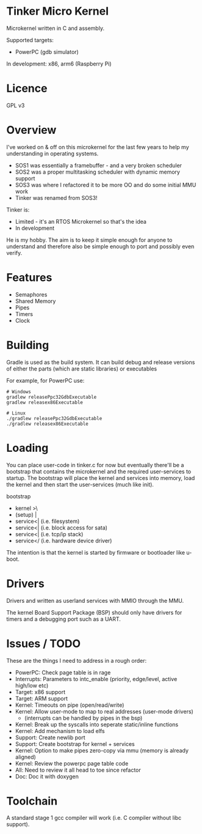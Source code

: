 Tinker Micro Kernel
===================

Microkernel written in C and assembly.

Supported targets:
- PowerPC (gdb simulator)

In development:
x86, arm6 (Raspberry Pi)

Licence
=======

GPL v3

Overview
========

I've worked on & off on this microkernel for the last few years to help my understanding in operating systems.

* SOS1 was essentially a framebuffer - and a very broken scheduler
* SOS2 was a proper multitasking scheduler with dynamic memory support
* SOS3 was where I refactored it to be more OO and do some initial MMU work
* Tinker was renamed from SOS3!

Tinker is:
* Limited - it's an RTOS Microkernel so that's the idea
* In development

He is my hobby. The aim is to keep it simple enough for anyone to understand and therefore also
be simple enough to port and possibly even verify.

Features
========

* Semaphores
* Shared Memory
* Pipes
* Timers
* Clock

Building
========

Gradle is used as the build system. It can build debug and release versions of either the parts
(which are static libraries) or executables

For example, for PowerPC use:

    # Windows
    gradlew releasePpc32GdbExecutable
    gradlew releasex86Executable
    
    # Linux
    ./gradlew releasePpc32GdbExecutable
    ./gradlew releasex86Executable

Loading
=======

You can place user-code in tinker.c for now but eventually there'll be a bootstrap that contains
the microkernel and the required user-services to startup. The bootstrap will place the kernel
and services into memory, load the kernel and then start the user-services (much like init).

 bootstrap
  - kernel >\
  - (setup) |
  - service<| (i.e. filesystem)
  - service<| (i.e. block access for sata)
  - service<| (i.e. tcp/ip stack)
  - service</ (i.e. hardware device driver)
  
The intention is that the kernel is started by firmware or bootloader like u-boot.

Drivers
=======

Drivers and written as userland services with MMIO through the MMU.

The kernel Board Support Package (BSP) should only have drivers for timers and a debugging port such as a UART.

Issues / TODO
=============

These are the things I need to address in a rough order:

* PowerPC: Check page table is in rage
* Interrupts: Parameters to intc_enable (priority, edge/level, active high/low etc)
* Target: x86 support
* Target: ARM support
* Kernel: Timeouts on pipe (open/read/write)
* Kernel: Allow user-mode to map to real addresses (user-mode drivers)
    * (interrupts can be handled by pipes in the bsp)
* Kernel: Break up the syscalls into seperate static/inline functions
* Kernel: Add mechanism to load elfs
* Support: Create newlib port
* Support: Create bootstrap for kernel + services
* Kernel: Option to make pipes zero-copy via mmu (memory is already aligned)
* Kernel: Review the powerpc page table code
* All: Need to review it all head to toe since refactor
* Doc: Doc it with doxygen

Toolchain
=========

A standard stage 1 gcc compiler will work (i.e. C compiler without libc support).
